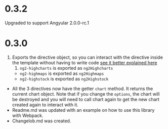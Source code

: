 # 0.3.2
Upgraded to support Angyular 2.0.0-rc.1

# 0.3.0

1. Exports the directive object, so you can interact with the directive inside the template without having to write code [see it better explained here](http://blog.thoughtram.io/angular/2016/03/21/template-driven-forms-in-angular-2.html)
	1. `ng2-highcharts` is exported as `ng2Highcharts`
	- `ng2-highmaps` is exported as `ng2Highmaps`
	- `ng2-highstock` is exported as `ng2Highstock`
- All the 3 directives now have the getter `chart` method. It returns the current chart object. Note that if you change the `options`, the chart will be destroyed and you will need to call chart again to get the new chart created again to interact with it.
- Readme.md was updated with an example on how to use this library with Webpack.
- Changelob.md was created.
